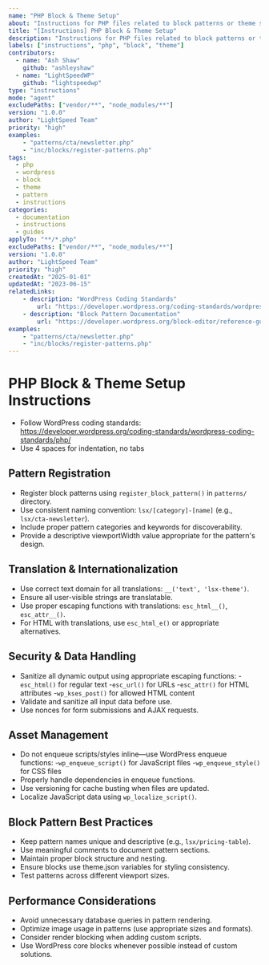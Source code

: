 ```yaml
---
name: "PHP Block & Theme Setup"
about: "Instructions for PHP files related to block patterns or theme setup in any LightSpeed WordPress project."
title: "[Instructions] PHP Block & Theme Setup"
description: "Instructions for PHP files related to block patterns or theme setup in any LightSpeed WordPress project."
labels: ["instructions", "php", "block", "theme"]
contributors:
  - name: "Ash Shaw"
    github: "ashleyshaw"
  - name: "LightSpeedWP"
    github: "lightspeedwp"
type: "instructions"
mode: "agent"
excludePaths: ["vendor/**", "node_modules/**"]
version: "1.0.0"
author: "LightSpeed Team"
priority: "high"
examples:
    - "patterns/cta/newsletter.php"
    - "inc/blocks/register-patterns.php"
tags:
  - php
  - wordpress
  - block
  - theme
  - pattern
  - instructions
categories:
  - documentation
  - instructions
  - guides
applyTo: "**/*.php"
excludePaths: ["vendor/**", "node_modules/**"]
version: "1.0.0"
author: "LightSpeed Team"
priority: "high"
createdAt: "2025-01-01"
updatedAt: "2023-06-15"
relatedLinks:
    - description: "WordPress Coding Standards"
        url: "https://developer.wordpress.org/coding-standards/wordpress-coding-standards/php/"
    - description: "Block Pattern Documentation"
        url: "https://developer.wordpress.org/block-editor/reference-guides/block-api/block-patterns/"
examples:
    - "patterns/cta/newsletter.php"
    - "inc/blocks/register-patterns.php"
---
```


# PHP Block & Theme Setup Instructions
- Follow WordPress coding standards: https://developer.wordpress.org/coding-standards/wordpress-coding-standards/php/
- Use 4 spaces for indentation, no tabs

## Pattern Registration

- Register block patterns using `register_block_pattern()` in `patterns/` directory.
- Use consistent naming convention: `lsx/[category]-[name]` (e.g., `lsx/cta-newsletter`).
- Include proper pattern categories and keywords for discoverability.
- Provide a descriptive viewportWidth value appropriate for the pattern's design.

## Translation & Internationalization

- Use correct text domain for all translations: `__('text', 'lsx-theme')`.
- Ensure all user-visible strings are translatable.
- Use proper escaping functions with translations: `esc_html__()`, `esc_attr__()`.
- For HTML with translations, use `esc_html_e()` or appropriate alternatives.

## Security & Data Handling

- Sanitize all dynamic output using appropriate escaping functions:
-`esc_html()` for regular text
-`esc_url()` for URLs
-`esc_attr()` for HTML attributes
-`wp_kses_post()` for allowed HTML content
- Validate and sanitize all input data before use.
- Use nonces for form submissions and AJAX requests.

## Asset Management

- Do not enqueue scripts/styles inline—use WordPress enqueue functions:
-`wp_enqueue_script()` for JavaScript files
-`wp_enqueue_style()` for CSS files
- Properly handle dependencies in enqueue functions.
- Use versioning for cache busting when files are updated.
- Localize JavaScript data using `wp_localize_script()`.

## Block Pattern Best Practices

- Keep pattern names unique and descriptive (e.g., `lsx/pricing-table`).
- Use meaningful comments to document pattern sections.
- Maintain proper block structure and nesting.
- Ensure blocks use theme.json variables for styling consistency.
- Test patterns across different viewport sizes.

## Performance Considerations

- Avoid unnecessary database queries in pattern rendering.
- Optimize image usage in patterns (use appropriate sizes and formats).
- Consider render blocking when adding custom scripts.
- Use WordPress core blocks whenever possible instead of custom solutions.


